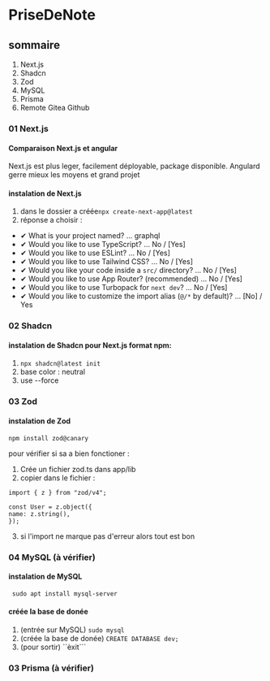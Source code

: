 # PriseDeNote

## sommaire

1. Next.js
2. Shadcn
3. Zod
4. MySQL
5. Prisma
6. Remote Gitea Github

### 01 Next.js

#### Comparaison Next.js et angular

Next.js est plus leger, facilement déployable, package disponible.
Angulard gerre mieux les moyens et grand projet

#### instalation de Next.js

1. dans le dossier a créée```npx create-next-app@latest```
2. réponse a choisir :
  - ✔ What is your project named? … graphql
  - ✔ Would you like to use TypeScript? … No / [Yes]
  - ✔ Would you like to use ESLint? … No / [Yes]
  - ✔ Would you like to use Tailwind CSS? … No / [Yes]
  - ✔ Would you like your code inside a `src/` directory? … No / [Yes]
  - ✔ Would you like to use App Router? (recommended) … No / [Yes]
  - ✔ Would you like to use Turbopack for `next dev`? … No / [Yes]
  - ✔ Would you like to customize the import alias (`@/*` by default)? … [No] / Yes

### 02 Shadcn

#### instalation de Shadcn pour Next.js format npm:

1. ```npx shadcn@latest init```
2. base color : neutral
3. use --force

### 03 Zod

#### instalation de Zod

```npm install zod@canary```

pour vérifier si sa a bien fonctioner :

1. Crée un fichier zod.ts dans app/lib
2. copier dans le fichier :
  ```
import { z } from "zod/v4";
 
const User = z.object({
  name: z.string(),
});
```
3. si l'import ne marque pas d'erreur alors tout est bon

### 04 MySQL (à vérifier)

#### instalation de MySQL

``` sudo apt install mysql-server```

#### créée la base de donée

1. (entrée sur MySQL) ```sudo mysql```
2. (créée la base de donée) ```CREATE DATABASE dev;```
3. (pour sortir) ``èxit```

### 03 Prisma (à vérifier)
